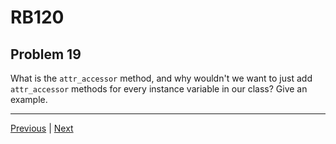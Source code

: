 # RB120
## Problem 19

What is the `attr_accessor` method, and why wouldn't we want to just add `attr_accessor` methods for every instance variable in our class? Give an example.

---

[Previous](18.md) | [Next](20.md)

